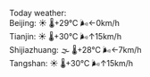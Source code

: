 Today weather:  
Beijing: ☀️ 🌡️+29°C 🌬️←0km/h  
Tianjin: ☀️ 🌡️+30°C 🌬️↑15km/h  
Shijiazhuang: 🌫  🌡️+28°C 🌬️←7km/h  
Tangshan: ☀️ 🌡️+30°C 🌬️↑15km/h  
